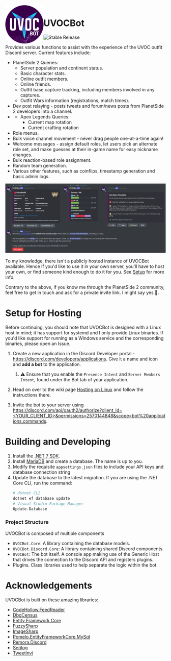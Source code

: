 <img title="UVOCBot Icon" alt="UVOCBot Icon" src="https://github.com/carlst99/UVOCBot/blob/main/assets/Icon.png?raw=true" height="120" align="left" />

# UVOCBot

![Stable Release](https://github.com/carlst99/UVOCBot/workflows/Stable%20Release/badge.svg)

Provides various functions to assist with the experience of the UVOC outfit Discord server. Current features include:

- PlanetSide 2 Queries:
    - Server population and continent status.
    - Basic character stats.
    - Online outfit members.
    - Online friends.
    - Outfit base capture tracking, including members involved in any captures.
    - Outfit Wars information (registrations, match times).
- Dev post relaying - posts tweets and forum/news posts from PlanetSide 2 developers into a channel.
- - Apex Legends Queries:
    - Current map rotation
    - Current crafting rotation
- Role menus.
- Bulk voice channel movement - never drag people one-at-a-time again!
- Welcome messages - assign default roles, let users pick an alternate role set, and make guesses at their in-game name for easy nickname changes.
- Bulk reaction-based role assignment.
- Random team generation.
- Various other features, such as coinflips, timestamp generation and basic admin logs.

![Picture of various UVOCBot commands](assets/Banner.webp)

To my knowledge, there isn't a publicly hosted instance of UVOCBot available. Hence if you'd like to use it in your own server, you'll have to host your own, or find someone kind enough to do it for you. See [Setup](#Setup) for more info.

Contrary to the above, if you know me through the PlanetSide 2 community, feel free to get in touch and ask for a private invite link. I might say yes :slightly_smiling_face:.

# Setup for Hosting

Before continuing, you should note that UVOCBot is designed with a Linux host in mind; it has support for systemd and I only provide Linux binaries. If you'd like support for running as a Windows service and the corresponding binaries, please open an Issue.

1. Create a new application in the Discord Developer portal - https://discord.com/developers/applications. Give it a name and icon and **add a bot** to the application.

    1. :warning: Ensure that you enable the `Presence Intent` and `Server Members Intent`, found under the Bot tab of your application.

2. Head on over to the wiki page [Hosting on Linux](https://github.com/carlst99/UVOCBot/wiki/Hosting-on-Linux) and follow the instructions there.

3. Invite the bot to your server using [https://discord.com/api/oauth2/authorize?client_id=<YOUR_CLIENT_ID>&permissions=2570144848&scope=bot%20applications.commands](https://discord.com/api/oauth2/authorize?client_id=<YOUR_CLIENT_ID>&permissions=2570144848&scope=bot%20applications.commands).

# Building and Developing

1. Install the [.NET 7 SDK](https://dotnet.microsoft.com/download/dotnet/7.0).
2. Install [MariaDB](https://mariadb.org/) and create a database. The name is up to you.
3. Modify the requisite `appsettings.json` files to include your API keys and database connection string
4. Update the database to the latest migration. If you are using the .NET Core CLI, run the command:
    ```sh
    # dotnet CLI
    dotnet ef database update
    # Visual Studio Package Manager
    Update-Database
    ```

### Project Structure

UVOCBot is composed of multiple components
- `UVOCBot.Core`: A library containing the database models.
- `UVOCBot.Discord.Core`: A library containing shared Discord components.
- `UVOCBot`: The bot itself. A console app making use of the Generic Host that drives the connection to the Discord API and registers plugins.
- Plugins. Class libraries used to help separate the logic within the bot.

# Acknowledgements

UVOCBot is built on these amazing libraries:

- [CodeHollow.FeedReader](https://github.com/arminreiter/FeedReader/)
- [DbgCensus](https://github.com/carlst99/DbgCensus)
- [Entity Framework Core](https://docs.microsoft.com/en-us/ef/core/)
- [FuzzySharp](https://github.com/JakeBayer/FuzzySharp)
- [ImageSharp](https://github.com/SixLabors/ImageSharp)
- [Pomelo.EntityFrameworkCore.MySql](https://github.com/PomeloFoundation/Pomelo.EntityFrameworkCore.MySql)
- [Remora.Discord](https://github.com/Remora/Remora.Discord)
- [Serilog](https://github.com/serilog/serilog)
- [Tweetinvi](https://github.com/linvi/tweetinvi)
